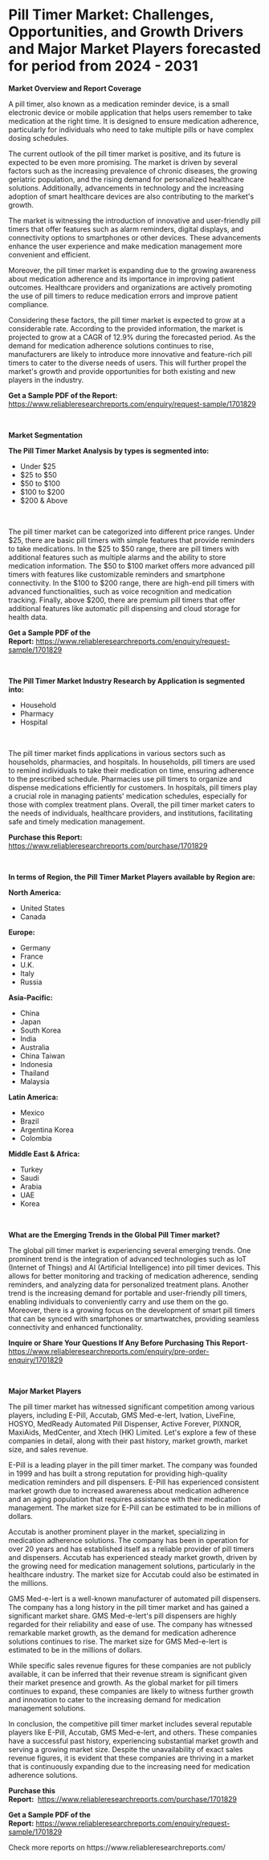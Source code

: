<p><h1>Pill Timer Market: Challenges, Opportunities, and Growth Drivers and Major Market Players forecasted for period from 2024 - 2031</h1></p><p><strong>Market Overview and Report Coverage</strong></p>
<p><p>A pill timer, also known as a medication reminder device, is a small electronic device or mobile application that helps users remember to take medication at the right time. It is designed to ensure medication adherence, particularly for individuals who need to take multiple pills or have complex dosing schedules.</p><p>The current outlook of the pill timer market is positive, and its future is expected to be even more promising. The market is driven by several factors such as the increasing prevalence of chronic diseases, the growing geriatric population, and the rising demand for personalized healthcare solutions. Additionally, advancements in technology and the increasing adoption of smart healthcare devices are also contributing to the market's growth.</p><p>The market is witnessing the introduction of innovative and user-friendly pill timers that offer features such as alarm reminders, digital displays, and connectivity options to smartphones or other devices. These advancements enhance the user experience and make medication management more convenient and efficient.</p><p>Moreover, the pill timer market is expanding due to the growing awareness about medication adherence and its importance in improving patient outcomes. Healthcare providers and organizations are actively promoting the use of pill timers to reduce medication errors and improve patient compliance.</p><p>Considering these factors, the pill timer market is expected to grow at a considerable rate. According to the provided information, the market is projected to grow at a CAGR of 12.9% during the forecasted period. As the demand for medication adherence solutions continues to rise, manufacturers are likely to introduce more innovative and feature-rich pill timers to cater to the diverse needs of users. This will further propel the market's growth and provide opportunities for both existing and new players in the industry.</p></p>
<p><strong>Get a Sample PDF of the Report:</strong> <a href="https://www.reliableresearchreports.com/enquiry/request-sample/1701829">https://www.reliableresearchreports.com/enquiry/request-sample/1701829</a></p>
<p>&nbsp;</p>
<p><strong>Market Segmentation</strong></p>
<p><strong>The Pill Timer Market Analysis by types is segmented into:</strong></p>
<p><ul><li>Under $25</li><li>$25 to $50</li><li>$50 to $100</li><li>$100 to $200</li><li>$200 & Above</li></ul></p>
<p>&nbsp;</p>
<p><p>The pill timer market can be categorized into different price ranges. Under $25, there are basic pill timers with simple features that provide reminders to take medications. In the $25 to $50 range, there are pill timers with additional features such as multiple alarms and the ability to store medication information. The $50 to $100 market offers more advanced pill timers with features like customizable reminders and smartphone connectivity. In the $100 to $200 range, there are high-end pill timers with advanced functionalities, such as voice recognition and medication tracking. Finally, above $200, there are premium pill timers that offer additional features like automatic pill dispensing and cloud storage for health data.</p></p>
<p><strong>Get a Sample PDF of the Report:</strong>&nbsp;<a href="https://www.reliableresearchreports.com/enquiry/request-sample/1701829">https://www.reliableresearchreports.com/enquiry/request-sample/1701829</a></p>
<p>&nbsp;</p>
<p><strong>The Pill Timer Market Industry Research by Application is segmented into:</strong></p>
<p><ul><li>Household</li><li>Pharmacy</li><li>Hospital</li></ul></p>
<p>&nbsp;</p>
<p><p>The pill timer market finds applications in various sectors such as households, pharmacies, and hospitals. In households, pill timers are used to remind individuals to take their medication on time, ensuring adherence to the prescribed schedule. Pharmacies use pill timers to organize and dispense medications efficiently for customers. In hospitals, pill timers play a crucial role in managing patients' medication schedules, especially for those with complex treatment plans. Overall, the pill timer market caters to the needs of individuals, healthcare providers, and institutions, facilitating safe and timely medication management.</p></p>
<p><strong>Purchase this Report:</strong>&nbsp; <a href="https://www.reliableresearchreports.com/purchase/1701829">https://www.reliableresearchreports.com/purchase/1701829</a></p>
<p>&nbsp;</p>
<p><strong>In terms of Region, the Pill Timer Market Players available by Region are:</strong></p>
<p>
    <p> <strong> North America: </strong>
        <ul>
            <li>United States</li>
            <li>Canada</li>
        </ul>
        </p> 
    <p> <strong> Europe: </strong>
        <ul>
            <li>Germany</li>
            <li>France</li>
            <li>U.K.</li>
            <li>Italy</li>
            <li>Russia</li>
        </ul>
        </p> 
    <p> <strong> Asia-Pacific: </strong>
        <ul>
            <li>China</li>
            <li>Japan</li>
            <li>South Korea</li>
            <li>India</li>
            <li>Australia</li>
            <li>China Taiwan</li>
            <li>Indonesia</li>
            <li>Thailand</li>
            <li>Malaysia</li>
        </ul>
        </p> 
    <p> <strong> Latin America: </strong>
        <ul>
            <li>Mexico</li>
            <li>Brazil</li>
            <li>Argentina Korea</li>
            <li>Colombia</li>
        </ul>
        </p> 
    <p> <strong> Middle East & Africa: </strong>
        <ul>
            <li>Turkey</li>
            <li>Saudi</li>
            <li>Arabia</li>
            <li>UAE</li>
            <li>Korea</li>
        </ul>
    </p>
    </p>
<p>&nbsp;</p>
<p><strong>What are the Emerging Trends in the Global Pill Timer market?</strong></p>
<p><p>The global pill timer market is experiencing several emerging trends. One prominent trend is the integration of advanced technologies such as IoT (Internet of Things) and AI (Artificial Intelligence) into pill timer devices. This allows for better monitoring and tracking of medication adherence, sending reminders, and analyzing data for personalized treatment plans. Another trend is the increasing demand for portable and user-friendly pill timers, enabling individuals to conveniently carry and use them on the go. Moreover, there is a growing focus on the development of smart pill timers that can be synced with smartphones or smartwatches, providing seamless connectivity and enhanced functionality.</p></p>
<p><strong>Inquire or Share Your Questions If Any Before Purchasing This Report</strong>- <a href="https://www.reliableresearchreports.com/enquiry/pre-order-enquiry/1701829">https://www.reliableresearchreports.com/enquiry/pre-order-enquiry/1701829</a></p>
<p>&nbsp;</p>
<p><strong>Major Market Players</strong></p>
<p><p>The pill timer market has witnessed significant competition among various players, including E-Pill, Accutab, GMS Med-e-lert, Ivation, LiveFine, HOSYO, MedReady Automated Pill Dispenser, Active Forever, PIXNOR, MaxiAids, MedCenter, and Xtech (HK) Limited. Let's explore a few of these companies in detail, along with their past history, market growth, market size, and sales revenue.</p><p>E-Pill is a leading player in the pill timer market. The company was founded in 1999 and has built a strong reputation for providing high-quality medication reminders and pill dispensers. E-Pill has experienced consistent market growth due to increased awareness about medication adherence and an aging population that requires assistance with their medication management. The market size for E-Pill can be estimated to be in millions of dollars.</p><p>Accutab is another prominent player in the market, specializing in medication adherence solutions. The company has been in operation for over 20 years and has established itself as a reliable provider of pill timers and dispensers. Accutab has experienced steady market growth, driven by the growing need for medication management solutions, particularly in the healthcare industry. The market size for Accutab could also be estimated in the millions.</p><p>GMS Med-e-lert is a well-known manufacturer of automated pill dispensers. The company has a long history in the pill timer market and has gained a significant market share. GMS Med-e-lert's pill dispensers are highly regarded for their reliability and ease of use. The company has witnessed remarkable market growth, as the demand for medication adherence solutions continues to rise. The market size for GMS Med-e-lert is estimated to be in the millions of dollars.</p><p>While specific sales revenue figures for these companies are not publicly available, it can be inferred that their revenue stream is significant given their market presence and growth. As the global market for pill timers continues to expand, these companies are likely to witness further growth and innovation to cater to the increasing demand for medication management solutions.</p><p>In conclusion, the competitive pill timer market includes several reputable players like E-Pill, Accutab, GMS Med-e-lert, and others. These companies have a successful past history, experiencing substantial market growth and serving a growing market size. Despite the unavailability of exact sales revenue figures, it is evident that these companies are thriving in a market that is continuously expanding due to the increasing need for medication adherence solutions.</p></p>
<p><strong>Purchase this Report:</strong>&nbsp;&nbsp;<a href="https://www.reliableresearchreports.com/purchase/1701829">https://www.reliableresearchreports.com/purchase/1701829</a></p>
<p></p>
<p><strong>Get a Sample PDF of the Report:</strong>&nbsp;<a href="https://www.reliableresearchreports.com/enquiry/request-sample/1701829">https://www.reliableresearchreports.com/enquiry/request-sample/1701829</a></p>
<p>Check more reports on https://www.reliableresearchreports.com/</p>